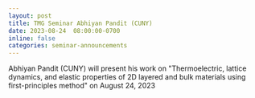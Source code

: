 ```yaml
---
layout: post
title: TMG Seminar Abhiyan Pandit (CUNY) 
date: 2023-08-24  08:00:00-0700
inline: false
categories: seminar-announcements
---
```


Abhiyan Pandit (CUNY)   will present his work on "Thermoelectric, lattice dynamics, and elastic properties of 2D layered and bulk materials using first-principles method" on August 24, 2023 

